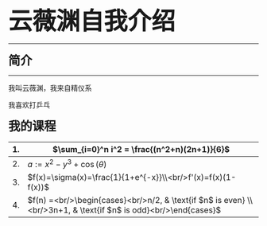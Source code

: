 **<font size=15>云薇渊自我介绍</font>**

------

**<font size=5>简介</font>**

------

我叫云薇渊，我来自精仪系

我喜欢打乒乓



<font size=5>**我的课程**</font>

| 1.   | $\sum_{i=0}^n i^2 = \frac{(n^2+n)(2n+1)}{6}$                   |
| ---- | ------------------------------------------------------------ |
| 2.   | $a := x^2-y^3+\cos(\theta)$                                    |
| 3.   | $f(x)=\sigma(x)=\frac{1}{1+e^{-x}}\\<br/>f'(x)=f(x)(1-f(x))$   |
| 4.   | $f(n) =<br/>\begin{cases}<br/>n/2,  & \text{if $n$ is even} \\<br/>3n+1, & \text{if $n$ is odd}<br/>\end{cases}$ |

